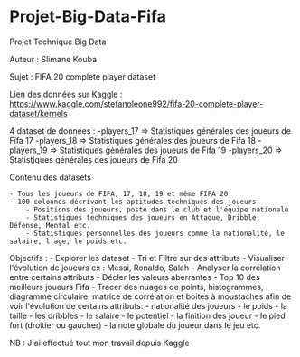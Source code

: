 # Projet-Big-Data-Fifa

Projet Technique Big Data

Auteur : Slimane Kouba

Sujet : FIFA 20 complete player dataset

Lien des données sur Kaggle : https://www.kaggle.com/stefanoleone992/fifa-20-complete-player-dataset/kernels

4 dataset de données :
						-players_17 => Statistiques générales des joueurs de Fifa 17
						-players_18	=> Statistiques générales des joueurs de Fifa 18 
						-players_19 => Statistiques générales des joueurs de Fifa 19
						-players_20 => Statistiques générales des joueurs de Fifa 20

Contenu des datasets

    - Tous les joueurs de FIFA, 17, 18, 19 et même FIFA 20
    - 100 colonnes décrivant les aptitudes techniques des joueurs
    	- Positions des joueurs, poste dans le club et l'équipe nationale
    	- Statistiques techniques des joueurs en Attaque, Dribble, Défense, Mental etc.
    	- Statistiques personnelles des joueurs comme la nationalité, le salaire, l'age, le poids etc.

Objectifs : - Explorer les dataset
			      - Tri et Filtre sur des attributs
			      - Visualiser l'évolution de joueurs ex : Messi, Ronaldo, Salah
			      - Analyser la corrélation entre certains attributs
			      - Décler les valeurs aberrantes
			      - Top 10 des meilleurs joueurs Fifa
			      - Tracer des nuages de points, histogrammes, diagramme circulaire, matrice de corrélation et  boites à moustaches 
			      afin de voir l'évolution de certains attributs:
								- nationalité des joueurs 
								- le poids
								- la taille
								- les dribbles
								- le salaire
								- le potentiel
								- la finition des joueur
								- le pied fort (droitier ou gaucher)
								- la note globale du joueur dans le jeu etc. 
 

NB : J'ai effectué tout mon travail depuis Kaggle 
